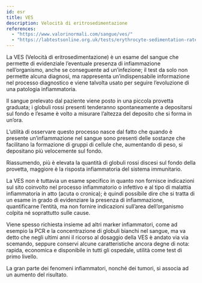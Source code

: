 ```yaml
---
id: esr
title: VES
description: Velocità di eritrosedimentazione
references:
  - "https://www.valorinormali.com/sangue/ves/"
  - "https://labtestsonline.org.uk/tests/erythrocyte-sedimentation-rate-esr"
---
```


La VES (Velocità di eritrosedimentazione) è un esame del sangue che permette di evidenziale l’eventuale presenza di infiammazione nell’organismo, anche se conseguente ad un’infezione; il test da solo non permette alcuna diagnosi, ma rappresenta un’indispensabile informazione nel processo diagnostico e viene talvolta usato per seguire l’evoluzione di una patologia infiammatoria.

Il sangue prelevato dal paziente viene posto in una piccola provetta graduata; i globuli rossi presenti tenderanno spontaneamente a depositarsi sul fondo e l’esame è volto a misurare l’altezza del deposito che si forma in un’ora.

L’utilità di osservare questo processo nasce dal fatto che quando è presente un’infiammazione nel sangue sono presenti delle sostanze che facilitano la formazione di gruppi di cellule che, aumentando di peso, si depositano più velocemente sul fondo.

Riassumendo, più è elevata la quantità di globuli rossi discesi sul fondo della provetta, maggiore è la risposta infiammatoria del sistema immunitario.

La VES non è tuttavia un esame specifico in quanto non fornisce indicazioni sul sito coinvolto nel processo infiammatorio o infettivo e al tipo di malattia infiammatoria in atto (acuta o cronica); è quindi possibile dire che si tratta di un esame in grado di evidenziare la presenza di infiammazione,
quantificarne l’entità, ma non fornire indicazioni sull’area dell’organismo colpita né soprattutto sulle cause.

Viene spesso richiesta insieme ad altri marker infiammatori, come ad esempio la PCR e la concentrazione di globuli bianchi nel sangue, ma va detto che negli ultimi anni il ricorso al dosaggio della VES è andato via via scemando, seppure conservi alcune caratteristiche ancora degne di nota: rapida, economica e disponibile in tutti gli ospedale,
utilità come test di primo livello.

La gran parte dei fenomeni infiammatori, nonché dei tumori, si associa ad un aumento del risultato.
